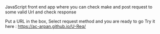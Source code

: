 
JavaScript front end app where you can check make and post request  to some valid Url and check response

Put a URL in the box, Select request method and you are ready to go
 Try it here : https://ac-arpan.github.io/U-Req/
